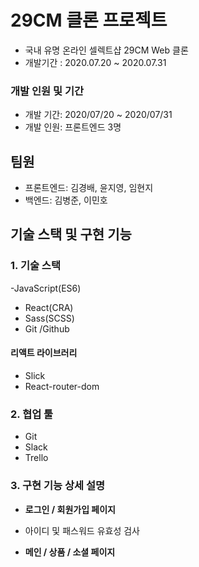 # 29CM 클론 프로젝트
- 국내 유명 온라인 셀렉트샵 29CM Web 클론
- 개발기간 : 2020.07.20 ~ 2020.07.31


### 개발 인원 및 기간
- 개발 기간: 2020/07/20 ~ 2020/07/31
- 개발 인원: 프론트엔드 3명

## 팀원
- 프론트엔드: 김경배, 윤지영, 임현지
- 백엔드: 김병준, 이민호

## 기술 스택 및 구현 기능

### 1. 기술 스택
-JavaScript(ES6)
- React(CRA)
- Sass(SCSS)
- Git /Github

#### 리액트 라이브러리
- Slick
- React-router-dom

### 2. 협업 툴

- Git
- Slack
- Trello

### 3. 구현 기능 상세 설명

- **로그인 / 회원가입 페이지**
- 아이디 및 패스워드 유효성 검사


- **메인 / 상품 / 소셜 페이지**
